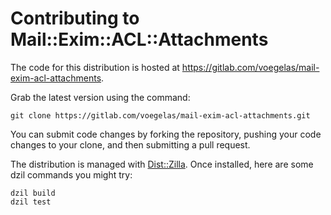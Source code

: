 # Contributing to Mail::Exim::ACL::Attachments

The code for this distribution is hosted at
https://gitlab.com/voegelas/mail-exim-acl-attachments.

Grab the latest version using the command:

    git clone https://gitlab.com/voegelas/mail-exim-acl-attachments.git

You can submit code changes by forking the repository, pushing your code
changes to your clone, and then submitting a pull request.

The distribution is managed with [Dist::Zilla](https://dzil.org/).  Once
installed, here are some dzil commands you might try:

    dzil build
    dzil test
